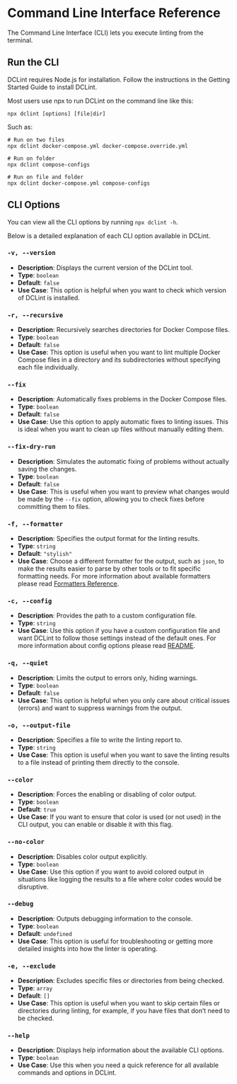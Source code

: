 # Command Line Interface Reference

The Command Line Interface (CLI) lets you execute linting from the terminal.

## Run the CLI

DCLint requires Node.js for installation. Follow the instructions in the Getting Started Guide to install DCLint.

Most users use npx to run DCLint on the command line like this:

```shell
npx dclint [options] [file|dir]
```

Such as:

```shell
# Run on two files
npx dclint docker-compose.yml docker-compose.override.yml

# Run on folder
npx dclint compose-configs

# Run on file and folder
npx dclint docker-compose.yml compose-configs
```

## CLI Options

You can view all the CLI options by running `npx dclint -h`.

Below is a detailed explanation of each CLI option available in DCLint.

### `-v, --version`

- **Description**: Displays the current version of the DCLint tool.
- **Type**: `boolean`
- **Default**: `false`
- **Use Case**: This option is helpful when you want to check which version of DCLint is installed.

### `-r, --recursive`

- **Description**: Recursively searches directories for Docker Compose files.
- **Type**: `boolean`
- **Default**: `false`
- **Use Case**: This option is useful when you want to lint multiple Docker Compose files in a directory and its
  subdirectories without specifying each file individually.

### `--fix`

- **Description**: Automatically fixes problems in the Docker Compose files.
- **Type**: `boolean`
- **Default**: `false`
- **Use Case**: Use this option to apply automatic fixes to linting issues. This is ideal when you want to clean up
  files without manually editing them.

### `--fix-dry-run`

- **Description**: Simulates the automatic fixing of problems without actually saving the changes.
- **Type**: `boolean`
- **Default**: `false`
- **Use Case**: This is useful when you want to preview what changes would be made by the `--fix` option, allowing you
  to check fixes before committing them to files.

### `-f, --formatter`

- **Description**: Specifies the output format for the linting results.
- **Type**: `string`
- **Default**: `"stylish"`
- **Use Case**: Choose a different formatter for the output, such as `json`, to make the results easier to parse by
  other tools or to fit specific formatting needs. For more information about available formatters please
  read [Formatters Reference](./formatters.md).

### `-c, --config`

- **Description**: Provides the path to a custom configuration file.
- **Type**: `string`
- **Use Case**: Use this option if you have a custom configuration file and want DCLint to follow those settings instead
  of the default ones. For more information about config options please read [README](../README.md#configuration).

### `-q, --quiet`

- **Description**: Limits the output to errors only, hiding warnings.
- **Type**: `boolean`
- **Default**: `false`
- **Use Case**: This option is helpful when you only care about critical issues (errors) and want to suppress warnings
  from the output.

### `-o, --output-file`

- **Description**: Specifies a file to write the linting report to.
- **Type**: `string`
- **Use Case**: This option is useful when you want to save the linting results to a file instead of printing them
  directly to the console.

### `--color`

- **Description**: Forces the enabling or disabling of color output.
- **Type**: `boolean`
- **Default**: `true`
- **Use Case**: If you want to ensure that color is used (or not used) in the CLI output, you can enable or disable it
  with this flag.

### `--no-color`

- **Description**: Disables color output explicitly.
- **Type**: `boolean`
- **Use Case**: Use this option if you want to avoid colored output in situations like logging the results to a file
  where color codes would be disruptive.

### `--debug`

- **Description**: Outputs debugging information to the console.
- **Type**: `boolean`
- **Default**: `undefined`
- **Use Case**: This option is useful for troubleshooting or getting more detailed insights into how the linter is
  operating.

### `-e, --exclude`

- **Description**: Excludes specific files or directories from being checked.
- **Type**: `array`
- **Default**: `[]`
- **Use Case**: This option is useful when you want to skip certain files or directories during linting, for example, if
  you have files that don’t need to be checked.

### `--help`

- **Description**: Displays help information about the available CLI options.
- **Type**: `boolean`
- **Use Case**: Use this when you need a quick reference for all available commands and options in DCLint.
